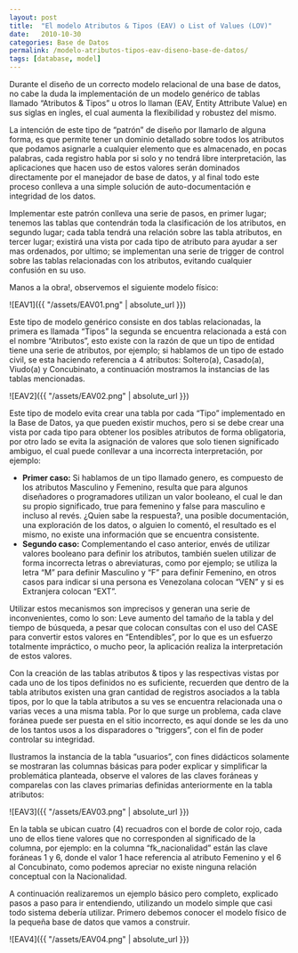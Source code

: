```yaml
---
layout: post
title:  "El modelo Atributos & Tipos (EAV) o List of Values (LOV)"
date:   2010-10-30
categories: Base de Datos
permalink: /modelo-atributos-tipos-eav-diseno-base-de-datos/
tags: [database, model]
---
```


Durante el diseño de un correcto modelo relacional de una base de datos, no cabe la duda la implementación de un modelo genérico de tablas llamado “Atributos & Tipos” u otros lo llaman (EAV, Entity Attribute Value) en sus siglas en ingles, el cual aumenta la flexibilidad y robustez del mismo.

La intención de este tipo de “patrón” de diseño por llamarlo de alguna forma, es que permite tener un dominio detallado sobre todos los atributos que podamos asignarle a cualquier elemento que es almacenado, en pocas palabras, cada registro habla por si solo y no tendrá libre interpretación, las aplicaciones que hacen uso de estos valores serán dominados directamente por el manejador de base de datos, y al final todo este proceso conlleva a una simple solución de auto-documentación e integridad de los datos.

Implementar este patrón conlleva una serie de pasos, en primer lugar; tenemos las tablas que contendrán toda la clasificación de los atributos, en segundo lugar; cada tabla tendrá una relación sobre las tabla atributos, en tercer lugar; existirá una vista por cada tipo de atributo para ayudar a ser mas ordenados, por ultimo; se implementan una serie de trigger de control sobre las tablas relacionadas con los atributos, evitando cualquier confusión en su uso.

Manos a la obra!, observemos el siguiente modelo físico:

![EAV1]({{ "/assets/EAV01.png" | absolute_url }})

Este tipo de modelo genérico consiste en dos tablas relacionadas, la primera es llamada “Tipos” la segunda se encuentra relacionada a está con el nombre “Atributos”, esto existe con la razón de que un tipo de entidad tiene una serie de atributos, por ejemplo; si hablamos de un tipo de estado civil, se esta haciendo referencia a 4 atributos: Soltero(a), Casado(a), Viudo(a) y Concubinato, a continuación mostramos la instancias de las tablas mencionadas.

![EAV2]({{ "/assets/EAV02.png" | absolute_url }})

Este tipo de modelo evita crear una tabla por cada “Tipo” implementado en la Base de Datos, ya que pueden existir muchos, pero si se debe crear una vista por cada tipo para obtener los posibles atributos de forma obligatoria, por otro lado se evita la asignación de valores que solo tienen significado ambiguo, el cual puede conllevar a una incorrecta interpretación, por ejemplo:

- **Primer caso:** Si hablamos de un tipo llamado genero, es compuesto de los atributos Masculino y Femenino, resulta que para algunos diseñadores o programadores utilizan un valor booleano, el cual le dan su propio significado, true para femenino y false para masculino e incluso al revés. ¿Quien sabe la respuesta?, una posible documentación, una exploración de los datos, o alguien lo comentó, el resultado es el mismo, no existe una información que se encuentra consistente.
- **Segundo caso:** Complementando el caso anterior, envés de utilizar valores booleano para definir los atributos, también suelen utilizar de forma incorrecta letras o abreviaturas, como por ejemplo; se utiliza la letra “M” para definir Masculino y “F” para definir Femenino, en otros casos para indicar si una persona es Venezolana colocan “VEN” y si es Extranjera colocan “EXT”.

Utilizar estos mecanismos son imprecisos y generan una serie de inconvenientes, como lo son: Leve aumento del tamaño de la tabla y del tiempo de búsqueda, a pesar que colocan consultas con el uso del CASE para convertir estos valores en “Entendibles”, por lo que es un esfuerzo totalmente impráctico, o mucho peor, la aplicación realiza la interpretación de estos valores.

Con la creación de las tablas atributos & tipos y las respectivas vistas por cada uno de los tipos definidos no es suficiente, recuerden que dentro de la tabla atributos existen una gran cantidad de registros asociados a la tabla tipos, por lo que la tabla atributos a su ves se encuentra relacionada una o varias veces a una misma tabla. Por lo que surge un problema, cada clave foránea puede ser puesta en el sitio incorrecto, es aquí donde se les da uno de los tantos usos a los disparadores o “triggers”, con el fin de poder controlar su integridad.

Ilustramos la instancia de la tabla “usuarios”, con fines didácticos solamente se mostraran las columnas básicas para poder explicar y simplificar la problemática planteada, observe el valores de las claves foráneas y comparelas con las claves primarias definidas anteriormente en la tabla atributos:

![EAV3]({{ "/assets/EAV03.png" | absolute_url }})

En la tabla se ubican cuatro (4) recuadros con el borde de color rojo, cada uno de ellos tiene valores que no corresponden al significado de la columna, por ejemplo: en la columna “fk_nacionalidad” están las clave foráneas 1 y 6, donde el valor 1 hace referencia al atributo Femenino y el 6 al Concubinato, como podemos apreciar no existe ninguna relación conceptual con la Nacionalidad.

A continuación realizaremos un ejemplo básico pero completo, explicado pasos a paso para ir entendiendo, utilizando un modelo simple que casi todo sistema debería utilizar. Primero debemos conocer el modelo físico de la pequeña base de datos que vamos a construir.

![EAV4]({{ "/assets/EAV04.png" | absolute_url }})
